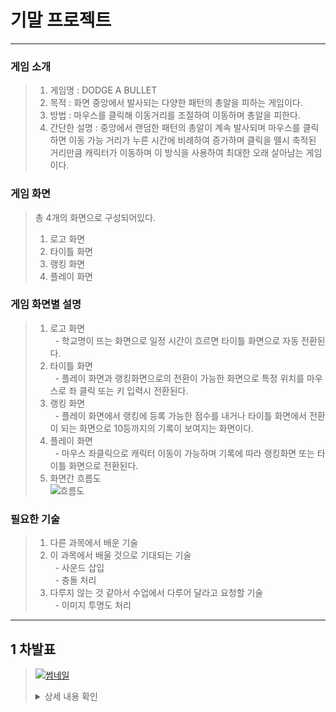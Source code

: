 # 기말 프로젝트
------------
### 게임 소개
> 1. 게임명 : DODGE A BULLET  
> 2. 목적 : 화면 중앙에서 발사되는 다양한 패턴의 총알을 피하는 게임이다.  
> 3. 방법 : 마우스를 클릭해 이동거리를 조절하여 이동하며 총알을 피한다.  
> 4. 간단한 설명 : 중앙에서 랜덤한 패턴의 총알이 계속 발사되며 마우스를 클릭하면 이동 가능 거리가 누른 시간에 비례하여 증가하며 클릭을 뗄시 축적된 거리만큼 캐릭터가 이동하며 이 방식을 사용하여 최대한 오래 살아남는 게임이다.  
### 게임 화면
> 총 4개의 화면으로 구성되어있다.  
> 1. 로고 화면  
> 2. 타이틀 화면  
> 3. 랭킹 화면  
> 4. 플레이 화면  
### 게임 화면별 설명
> 1. 로고 화면  
> &nbsp;  - 학교명이 뜨는 화면으로 일정 시간이 흐르면 타이틀 화면으로 자동 전환된다.  
> 2. 타이틀 화면  
> &nbsp;  - 플레이 화면과 랭킹화면으로의 전환이 가능한 화면으로 특정 위치를 마우스로 좌 클릭 또는 키 입력시 전환된다.  
> 3. 랭킹 화면  
> &nbsp;  - 플레이 화면에서 랭킹에 등록 가능한 점수를 내거나 타이틀 화면에서 전환이 되는 화면으로 10등까지의 기록이 보여지는 화면이다.  
> 4. 플레이 화면  
> &nbsp;  - 마우스 좌클릭으로 캐릭터 이동이 가능하며 기록에 따라 랭킹화면 또는 타이틀 화면으로 전환된다.  
> 5. 화면간 흐름도  
> ![흐름도](https://user-images.githubusercontent.com/63406107/94263799-93d74480-ff70-11ea-80f8-772320c472c1.PNG)  
### 필요한 기술
> 1. 다른 과목에서 배운 기술  
> 2. 이 과목에서 배울 것으로 기대되는 기술  
> &nbsp;  - 사운드 삽입  
> &nbsp;  - 충돌 처리  
> 3. 다루지 않는 것 같아서 수업에서 다루어 달라고 요청할 기술  
> &nbsp;  - 이미지 투명도 처리  
--------------  
## 1 차발표  
> [![썸네일](https://user-images.githubusercontent.com/63406107/95656280-359d8a80-0b48-11eb-8d1b-c92decb452d4.PNG)](https://youtu.be/o7kE9Cnu8Jw)  
> <details markdown="1">
> <summary>상세 내용 확인</summary>  
> 
> ### 1. 게임 컨셉  
> ![예시게임](https://user-images.githubusercontent.com/63406107/95656260-0e46bd80-0b48-11eb-82d3-3b71dc0b552c.gif)  
> 보이는 영상은 개발할 게임의 틀과 같은 형식의 게임 영상입니다.  
> 영상대로 화면 곳곳에서 발사되는 총알 즉 장애물을 캐릭터를 조작하여 피하면서 최대한 오래 버티는 게임입니다.  
> ### 2. 개발 범위  
> ![개발범위](https://user-images.githubusercontent.com/63406107/95656553-20c1f680-0b4a-11eb-80d2-d1a972851017.PNG)  
> 캐릭터는 기본적으로 키입력을 통한 이동이 가능하며 추가적으로 마우스 입력을 통한 이동도 가능하도록  
> 구현 할 예정입니다. 장애물은 맵 곳곳에서 다양한 패턴으로 발사됩니다, 버틴 시간에 따라 난이도가  
> 증가하며 증가하는 난이도에 따라 장애물에 피격될 시 잃는 체력이 증가하게 됩니다. 사운드는 최소 4종을  
> 사용할 예정이며 애니메이션은 최소 2종의 애니메이션을 구현할 예정입니다. 맵은 단일맵으로 하나의 맵을  
> 사용하며 시간과 아이템에 따라 점수에 반영됩니다. 게임이 종료될 시 조건에 따라 랭킹 등록이 가능하도록  
> 구현할 예정입니다.  
> ### 3. 주차별 계획  
> ![주차별 계획](https://user-images.githubusercontent.com/63406107/95656556-228bba00-0b4a-11eb-939c-40154b854e6d.PNG)  
> 1주차 리소스 수집과 사용할 캔버스 생성  
> 2주차 조작할 캐릭터와 키입력 기능 구현  
> 3주차 마우스 입력 기능 구현  
> 4주차와 5주차 장애물 구현 및 패턴 구현  
> 6주차 랭킹 관련 기능 구현  
> 7주차 사운드와 밸런스 조절  
> 8주차 마무리  
> ### 4. 예상 게임 실행 흐름  
> ![예상 게임 실행 흐름](https://user-images.githubusercontent.com/63406107/95656558-24557d80-0b4a-11eb-9481-2c3b045fadd4.PNG)  
> 장애물이 화면 곳곳에서 발사되고 이와 동시에 아이템도 등장합니다.  
> 장애물에 피격 될시 좌상단의 체력바가 닳게 되며 상단의 흐름 시간과 먹은 아이템에 따라 스코어가  
> 시시각각으로 변하며 좌상단의체력이 0이되면 조건에 따라 랭킹등록 화면 또는 타이틀 화면으로 전환됩니다.  
>
> </details>
